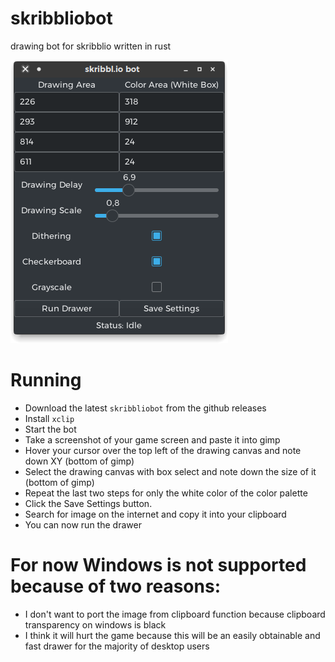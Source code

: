 # skribbliobot
drawing bot for skribblio written in rust

![Screenshot](screenshot.png)
  
# Running

- Download the latest `skribbliobot` from the github releases
- Install `xclip`
- Start the bot
- Take a screenshot of your game screen and paste it into gimp
- Hover your cursor over the top left of the drawing canvas and note down XY (bottom of gimp)
- Select the drawing canvas with box select and note down the size of it (bottom of gimp)
- Repeat the last two steps for only the white color of the color palette
- Click the Save Settings button.
- Search for image on the internet and copy it into your clipboard
- You can now run the drawer

# For now Windows is not supported because of two reasons:

- I don't want to port the image from clipboard function because clipboard transparency on windows is black
- I think it will hurt the game because this will be an easily obtainable and fast drawer for the majority of desktop users
